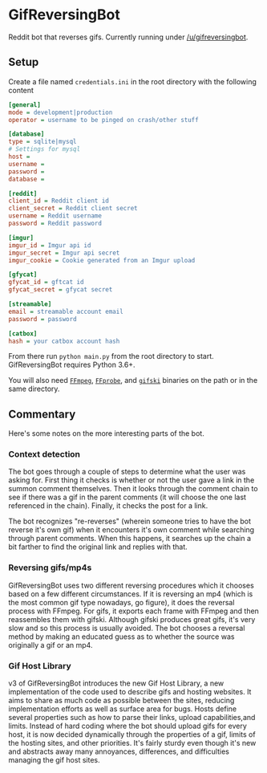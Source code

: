 # GifReversingBot

Reddit bot that reverses gifs. Currently running under [/u/gifreversingbot](https://reddit.com/user/gifreversingbot).

## Setup

Create a file named `credentials.ini` in the root directory with the following content

```ini
[general]
mode = development|production
operator = username to be pinged on crash/other stuff

[database]
type = sqlite|mysql
# Settings for mysql
host = 
username =
password = 
database =

[reddit]
client_id = Reddit client id
client_secret = Reddit client secret
username = Reddit username
password = Reddit password

[imgur]
imgur_id = Imgur api id
imgur_secret = Imgur api secret
imgur_cookie = Cookie generated from an Imgur upload

[gfycat]
gfycat_id = gftcat id
gfycat_secret = gfycat secret

[streamable]
email = streamable account email
password = password

[catbox]
hash = your catbox account hash

```

From there run `python main.py` from the root directory to start. GifReversingBot requires Python 3.6+.

You will also need [`FFmpeg`](http://ffmpeg.org/), [`FFprobe`](http://ffmpeg.org/), and [`gifski`](https://gif.ski/) 
binaries on the path or in the same directory. 

## Commentary

Here's some notes on the more interesting parts of the bot.

### Context detection

The bot goes through a couple of steps to determine what the user was asking for. First thing it checks is whether or 
not the user gave a link in the summon comment themselves. Then it looks through the comment chain to see if there was 
a gif in the parent comments (it will choose the one last referenced in the chain). Finally, it checks the post for a
link. 

The bot recognizes "re-reverses" (wherein someone tries to have the bot reverse it's own gif) when it encounters 
it's own comment while searching through parent comments. When this happens, it searches up the chain a bit farther to 
find the original link and replies with that.

### Reversing gifs/mp4s

GifReversingBot uses two different reversing procedures which it chooses based on a few different circumstances. If it 
is reversing an mp4 (which is the most common gif type nowadays, go figure), it does the reversal process with FFmpeg. 
For gifs, it exports each frame with FFmpeg and then reassembles them with gifski. Although gifski produces great gifs, 
it's very slow and so this process is usually avoided. The bot chooses a reversal method by making an educated guess 
as to whether the source was originally a gif or an mp4. 

### Gif Host Library

v3 of GifReversingBot introduces the new Gif Host Library, a new implementation of the code used to describe gifs and 
hosting websites. It aims to share as much code as possible between the sites, reducing implementation efforts as well 
as surface area for bugs. Hosts define several properties such as how to parse their links, upload capabilities,and 
limits. Instead of hard coding where the bot should upload gifs for every host, it is now decided dynamically through 
the properties of a gif, limits of the hosting sites, and other priorities. It's fairly sturdy even though it's new 
and abstracts away many annoyances, differences, and difficulties managing the gif host sites.
